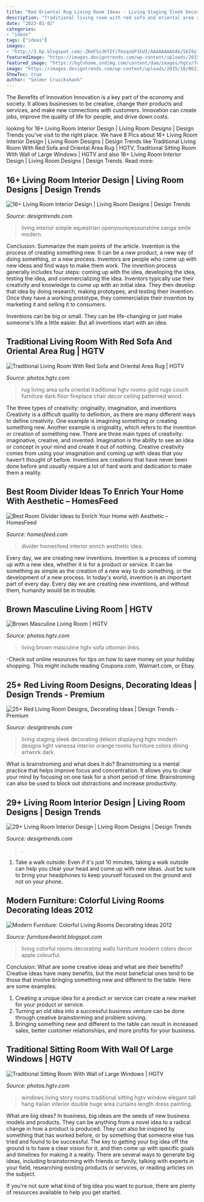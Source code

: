 ```yaml
---
title: "Red Oriental Rug Living Room Ideas - Living Staging Sleek Decorating Deleon Displaying Hgtv Modern Designs Light Vanessa Interior Orange Rooms Furniture Colors Dining Artwork Dark"
description: "Traditional living room with red sofa and oriental area rug"
date: "2023-01-02"
categories:
- "ideas"
tags: ["ideas"]
images:
- "http://3.bp.blogspot.com/-ZKmFSzJKY2Y/TmzqsGP1kUI/AAAAAAAAG4k/5bI9yfoqRtY/s1600/Colorful-Living-Rooms-decorating-design-ideas-2012.jpg"
featuredImage: "https://images.designtrends.com/wp-content/uploads/2015/10/06134034/Simple-Living-Room-Interior-Design.jpg"
featured_image: "https://hgtvhome.sndimg.com/content/dam/images/hgtv/fullset/2010/7/14/1/DP_Conners-large-living-room-rug_s4x3.jpg.rend.hgtvcom.616.462.suffix/1400951601015.jpeg"
image: "https://images.designtrends.com/wp-content/uploads/2015/10/06134034/Beach-House-Living-Room-Interior-Design.jpg"
ShowToc: true
author: "Selmer Cruickshank"
---
```



The Benefits of Innovation
Innovation is a key part of the economy and society. It allows businesses to be creative, change their products and services, and make new connections with customers. Innovation can create jobs, improve the quality of life for people, and drive down costs.

	

		
looking for 16+ Living Room Interior Design | Living Room Designs | Design Trends you've visit to the right place. We have 8 Pics about 16+ Living Room Interior Design | Living Room Designs | Design Trends like Traditional Living Room With Red Sofa and Oriental Area Rug | HGTV, Traditional Sitting Room With Wall of Large Windows | HGTV and also 16+ Living Room Interior Design | Living Room Designs | Design Trends. Read more:
		
    
## 16+ Living Room Interior Design | Living Room Designs | Design Trends

<img loading=lazy src="https://images.designtrends.com/wp-content/uploads/2015/10/06134034/Simple-Living-Room-Interior-Design.jpg" onerror="this.onerror=null;this.src='https://tse1.mm.bing.net/th?id=OIP.UTXSPoZNpyQCUVld_EjooQHaE8&amp;pid=15.1';" alt="16+ Living Room Interior Design | Living Room Designs | Design Trends">

_Source: designtrends.com_

>living interior simple equestrian openyoureyessunshine xanga smile modern. 

	

Conclusion: Summarize the main points of the article.
Invention is the process of creating something new. It can be a new product, a new way of doing something, or a new process. Inventors are people who come up with new ideas and find ways to make them work.
The invention process generally includes four steps: coming up with the idea, developing the idea, testing the idea, and commercializing the idea. Inventors typically use their creativity and knowledge to come up with an initial idea. They then develop that idea by doing research, making prototypes, and testing their invention. Once they have a working prototype, they commercialize their invention by marketing it and selling it to consumers.

Inventions can be big or small. They can be life-changing or just make someone's life a little easier. But all inventions start with an idea.

    
## Traditional Living Room With Red Sofa And Oriental Area Rug | HGTV

<img loading=lazy src="https://hgtvhome.sndimg.com/content/dam/images/hgtv/fullset/2010/7/14/1/DP_Conners-large-living-room-rug_s4x3.jpg.rend.hgtvcom.616.462.suffix/1400951601015.jpeg" onerror="this.onerror=null;this.src='https://tse4.mm.bing.net/th?id=OIP.TY4jlKJviXUmC0hl7OR6KQHaFi&amp;pid=15.1';" alt="Traditional Living Room With Red Sofa and Oriental Area Rug | HGTV">

_Source: photos.hgtv.com_

>rug living area sofa oriental traditional hgtv rooms gold rugs couch furniture dark floor fireplace chair decor ceiling patterned wood. 

	

The three types of creativity: originality, imagination, and inventions
Creativity is a difficult quality to definition, as there are many different ways to define creativity. One example is imagining something or creating something new. Another example is originality, which refers to the invention or creation of something new. 
There are three main types of creativity: imaginative, creative, and invented. Imagination is the ability to see an idea or concept in your mind and create it out of nothing. Creative creativity comes from using your imagination and coming up with ideas that you haven’t thought of before. Inventions are creations that have never been done before and usually require a lot of hard work and dedication to make them a reality.

    
## Best Room Divider Ideas To Enrich Your Home With Aesthetic – HomesFeed

<img loading=lazy src="https://homesfeed.com/wp-content/uploads/2015/11/elegant-oriental-interior-design-idea-with-creamy-couch-and-red-wall-accent-and-red-chandelier-and-awesome-white-paper-cut-curtain-room-divider-idea.jpg" onerror="this.onerror=null;this.src='https://tse1.mm.bing.net/th?id=OIP.FRzv7uvXPC02_gv99oPkRAHaJ6&amp;pid=15.1';" alt="Best Room Divider Ideas to Enrich Your Home with Aesthetic – HomesFeed">

_Source: homesfeed.com_

>divider homesfeed interior enrich aesthetic idea. 

	

Every day, we are creating new inventions.
Invention is a process of coming up with a new idea, whether it is for a product or service. It can be something as simple as the creation of a new way to do something, or the development of a new process. In today's world, invention is an important part of every day. Every day we are creating new inventions, and without them, humanity would be in trouble.

    
## Brown Masculine Living Room | HGTV

<img loading=lazy src="https://hgtvhome.sndimg.com/content/dam/images/hgtv/fullset/2010/6/11/0/Original_Taylor-King-double-frame-living-room_s3x4.jpg.rend.hgtvcom.966.1288.suffix/1400951107150.jpeg" onerror="this.onerror=null;this.src='https://tse3.mm.bing.net/th?id=OIP._ehduC3Snh5dSKQfTlQmEAHaJ4&amp;pid=15.1';" alt="Brown Masculine Living Room | HGTV">

_Source: photos.hgtv.com_

>living brown masculine hgtv sofa ottoman links. 

	

-Check out online resources for tips on how to save money on your holiday shopping. This might include reading Coupons.com, Walmart.com, or Ebay.

    
## 25+ Red Living Room Designs, Decorating Ideas | Design Trends - Premium

<img loading=lazy src="https://images.designtrends.com/wp-content/uploads/2016/03/03101929/Red-Living-Room-With-Sleek-Design.jpeg" onerror="this.onerror=null;this.src='https://tse3.mm.bing.net/th?id=OIP.WJEe2fFjEQAq7sf3Bf6A6wHaFj&amp;pid=15.1';" alt="25+ Red Living Room Designs, Decorating Ideas | Design Trends - Premium">

_Source: designtrends.com_

>living staging sleek decorating deleon displaying hgtv modern designs light vanessa interior orange rooms furniture colors dining artwork dark. 

	

What is brainstroming and what does it do?
Brainstroming is a mental practice that helps improve focus and concentration. It allows you to clear your mind by focusing on one task for a short period of time. Brainstroming can also be used to block out distractions and increase productivity.

    
## 29+ Living Room Interior Design | Living Room Designs | Design Trends

<img loading=lazy src="https://images.designtrends.com/wp-content/uploads/2015/10/06134034/Beach-House-Living-Room-Interior-Design.jpg" onerror="this.onerror=null;this.src='https://tse1.mm.bing.net/th?id=OIP.EStVV78EBg2jc7iy2nPK5AHaLH&amp;pid=15.1';" alt="29+ Living Room Interior Design | Living Room Designs | Design Trends">

_Source: designtrends.com_

>. 

	

1. Take a walk outside: Even if it's just 10 minutes, taking a walk outside can help you clear your head and come up with new ideas. Just be sure to bring your headphones to keep yourself focused on the ground and not on your phone.

    
## Modern Furniture: Colorful Living Rooms Decorating Ideas 2012

<img loading=lazy src="http://3.bp.blogspot.com/-ZKmFSzJKY2Y/TmzqsGP1kUI/AAAAAAAAG4k/5bI9yfoqRtY/s1600/Colorful-Living-Rooms-decorating-design-ideas-2012.jpg" onerror="this.onerror=null;this.src='https://tse2.mm.bing.net/th?id=OIP.AsKBo5YyWs65qpfI1qofJgHaJ3&amp;pid=15.1';" alt="Modern Furniture: Colorful Living Rooms Decorating Ideas 2012">

_Source: furniture4world.blogspot.com_

>living colorful rooms decorating walls furniture modern colors decor apple colourful. 

	

Conclusion: What are some creative ideas and what are their benefits?
Creative ideas have many benefits, but the most beneficial ones tend to be those that involve bringing something new and different to the table. Here are some examples:
1. Creating a unique idea for a product or service can create a new market for your product or service.
2. Turning an old idea into a successful business venture can be done through creative brainstorming and problem solving.
3. Bringing something new and different to the table can result in increased sales, better customer relationships, and more profits for your business.

    
## Traditional Sitting Room With Wall Of Large Windows | HGTV

<img loading=lazy src="https://hgtvhome.sndimg.com/content/dam/images/hgtv/fullset/2011/12/2/0/DP_Charles-Neal-living-room-red-painting_s4x3.jpg.rend.hgtvcom.966.1288.suffix/1400963451300.jpeg" onerror="this.onerror=null;this.src='https://tse3.mm.bing.net/th?id=OIP.c0u2mLlNLUgMJCIndxeAWAHaJ4&amp;pid=15.1';" alt="Traditional Sitting Room With Wall of Large Windows | HGTV">

_Source: photos.hgtv.com_

>windows living story rooms traditional sitting hgtv window elegant tall hang italian interior double huge area curtains length dress painting. 

	

What are big ideas?
In business, big ideas are the seeds of new business models and products. They can be anything from a novel idea to a radical change in how a product is produced. They can also be inspired by something that has worked before, or by something that someone else has tried and found to be successful. 
The key to getting your big idea off the ground is to have a clear vision for it, and then come up with specific goals and timelines for making it a reality. There are several ways to generate big ideas, including brainstorming with friends or family, talking with experts in your field, researching existing products or services, or reading articles on the subject. 

If you're not sure what kind of big idea you want to pursue, there are plenty of resources available to help you get started.

